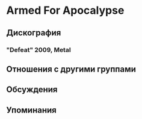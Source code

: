 # Armed For Apocalypse



## Дискография

### "Defeat" 2009, Metal




## Отношения с другими группами


## Обсуждения


## Упоминания

